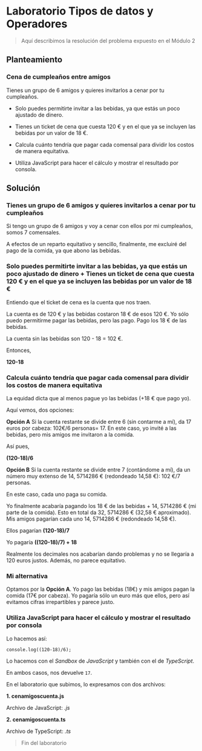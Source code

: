 # Laboratorio Tipos de datos y Operadores

> Aquí describimos la resolución del problema expuesto en el Módulo 2

## Planteamiento

### Cena de cumpleaños entre amigos

Tienes un grupo de 6 amigos y quieres invitarlos a cenar por tu cumpleaños.

- Solo puedes permitirte invitar a las bebidas, ya que estás un poco ajustado de dinero.

- Tienes un ticket de cena que cuesta 120 € y en el que ya se incluyen las bebidas por un valor de 18 €.

- Calcula cuánto tendría que pagar cada comensal para dividir los costos de manera equitativa.

- Utiliza JavaScript para hacer el cálculo y mostrar el resultado por consola.

## Solución

### Tienes un grupo de 6 amigos y quieres invitarlos a cenar por tu cumpleaños

Si tengo un grupo de 6 amigos y voy a cenar con ellos por mi cumpleaños, somos 7 comensales.

A efectos de un reparto equitativo y sencillo, finalmente, me excluiré del pago de la comida, ya que abono las bebidas.

### Solo puedes permitirte invitar a las bebidas, ya que estás un poco ajustado de dinero + Tienes un ticket de cena que cuesta 120 € y en el que ya se incluyen las bebidas por un valor de 18 €

Entiendo que el ticket de cena es la cuenta que nos traen.

La cuenta es de 120 € y las bebidas costaron 18 € de esos 120 €. Yo sólo puedo permitirme pagar las bebidas, pero las pago. Pago los 18 € de las bebidas.

La cuenta sin las bebidas son 120 - 18 = 102 €.

Entonces,

**120-18**

### Calcula cuánto tendría que pagar cada comensal para dividir los costos de manera equitativa

La equidad dicta que al menos pague yo las bebidas (+18 € que pago yo).

Aquí vemos, dos opciones:

**Opción A** Si la cuenta restante se divide entre 6 (sin contarme a mí), da 17 euros por cabeza: 102€/6 personas= 17. En este caso, yo invité a las bebidas, pero mis amigos me invitaron a la comida.

Así pues,

**(120-18)/6**

**Opción B** Si la cuenta restante se divide entre 7 (contándome a mí), da un número muy extenso de 14, 5714286 € (redondeado 14,58 €): 102 €/7 personas.

En este caso, cada uno paga su comida.

Yo finalmente acabaría pagando los 18 € de las bebidas + 14, 5714286 € (mi parte de la comida). Esto en total da 32, 5714286 € (32,58 € aproximado). Mis amigos pagarían cada uno 14, 5714286 € (redondeado 14,58 €).

Ellos pagarían **(120-18)/7**

Yo pagaría **((120-18)/7) + 18**

Realmente los decimales nos acabarían dando problemas y no se llegaría a 120 euros justos. Además, no parece equitativo.

### Mi alternativa

Optamos por la **Opción A**. Yo pago las bebidas (18€) y mis amigos pagan la comida (17€ por cabeza). Yo pagaría sólo un euro más que ellos, pero así evitamos cifras irrepartibles y parece justo.

### Utiliza JavaScript para hacer el cálculo y mostrar el resultado por consola

Lo hacemos así:

`console.log((120-18)/6);`

Lo hacemos con el _Sandbox_ de _JavaScript_ y también con el de _TypeScript_.

En ambos casos, nos devuelve `17`.

En el laboratorio que subimos, lo expresamos con dos archivos:

**1. cenamigoscuenta.js**

Archivo de JavaScript: _.js_

**2. cenamigoscuenta.ts**

Archivo de TypeScript: _.ts_

> Fin del laboratorio

